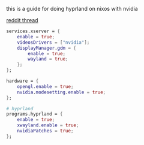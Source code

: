 this is a guide for doing hyprland on nixos with nvidia

[reddit thread](https://www.reddit.com/r/NixOS/comments/137j18j/need_guide_on_installing_hyprland/)
```nix
services.xserver = {
    enable = true;
    videosDrivers = ["nvidia"];
    displayManager.gdm = {
        enable = true;
        wayland = true;
    };
};

hardware = {
    opengl.enable = true;
    nvidia.modesetting.enable = true;
};

# hyprland
programs.hyprland = {
    enable = true;
    xwayland.enable = true;
    nvidiaPatches = true;
};
```

